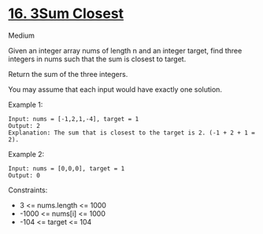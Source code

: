 # [16. 3Sum Closest](https://leetcode.com/problems/3sum-closest/)
Medium

Given an integer array nums of length n and an integer target, find three integers in nums such that the sum is closest to target.

Return the sum of the three integers.

You may assume that each input would have exactly one solution.

 

Example 1:
```
Input: nums = [-1,2,1,-4], target = 1
Output: 2
Explanation: The sum that is closest to the target is 2. (-1 + 2 + 1 = 2).
```
Example 2:
```
Input: nums = [0,0,0], target = 1
Output: 0
```
 

Constraints:

* 3 <= nums.length <= 1000
* -1000 <= nums[i] <= 1000
* -104 <= target <= 104

